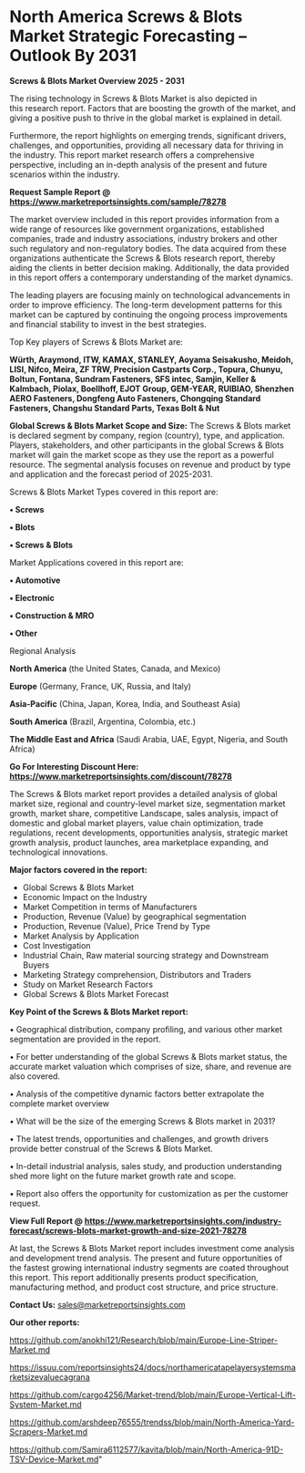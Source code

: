  # North America Screws & Blots Market Strategic Forecasting – Outlook By 2031

<Strong> Screws & Blots Market Overview 2025 - 2031</strong>

The rising technology in Screws & Blots Market is also depicted in this research report. Factors that are boosting the growth of the market, and giving a positive push to thrive in the global market is explained in detail.

Furthermore, the report highlights on emerging trends, significant drivers, challenges, and opportunities, providing all necessary data for thriving in the industry. This report market research offers a comprehensive perspective, including an in-depth analysis of the present and future scenarios within the industry.

<strong>Request Sample Report @ <a href=https://www.marketreportsinsights.com/sample/78278>https://www.marketreportsinsights.com/sample/78278</a></strong>

The market overview included in this report provides information from a wide range of resources like government organizations, established companies, trade and industry associations, industry brokers and other such regulatory and non-regulatory bodies. The data acquired from these organizations authenticate the Screws & Blots research report, thereby aiding the clients in better decision making. Additionally, the data provided in this report offers a contemporary understanding of the market dynamics.

The leading players are focusing mainly on technological advancements in order to improve efficiency. The long-term development patterns for this market can be captured by continuing the ongoing process improvements and financial stability to invest in the best strategies.

Top Key players of Screws & Blots Market are:

<strong>Würth, Araymond, ITW, KAMAX, STANLEY, Aoyama Seisakusho, Meidoh, LISI, Nifco, Meira, ZF TRW, Precision Castparts Corp., Topura, Chunyu, Boltun, Fontana, Sundram Fasteners, SFS intec, Samjin, Keller & Kalmbach, Piolax, Boellhoff, EJOT Group, GEM-YEAR, RUIBIAO, Shenzhen AERO Fasteners, Dongfeng Auto Fasteners, Chongqing Standard Fasteners, Changshu Standard Parts, Texas Bolt & Nut</strong>

<strong><b>Global Screws & Blots Market Scope and Size:</b></strong>
The Screws & Blots market is declared segment by company, region (country), type, and application. Players, stakeholders, and other participants in the global Screws & Blots market will gain the market scope as they use the report as a powerful resource. The segmental analysis focuses on revenue and product by type and application and the forecast period of 2025-2031.

Screws & Blots Market Types covered in this report are:

<strong>• Screws

• Blots

• Screws & Blots</strong>

Market Applications covered in this report are:

<strong>• Automotive

• Electronic

• Construction & MRO

• Other</strong> 

Regional Analysis

<strong>North America</strong> (the United States, Canada, and Mexico)

<strong>Europe</strong> (Germany, France, UK, Russia, and Italy)

<strong>Asia-Pacific</strong> (China, Japan, Korea, India, and Southeast Asia)

<strong>South America</strong> (Brazil, Argentina, Colombia, etc.)

<strong>The Middle East and Africa</strong> (Saudi Arabia, UAE, Egypt, Nigeria, and South Africa)

<strong>Go For Interesting Discount Here: <a href=https://www.marketreportsinsights.com/discount/78278>https://www.marketreportsinsights.com/discount/78278</a></strong>

The Screws & Blots market report provides a detailed analysis of global market size, regional and country-level market size, segmentation market growth, market share, competitive Landscape, sales analysis, impact of domestic and global market players, value chain optimization, trade regulations, recent developments, opportunities analysis, strategic market growth analysis, product launches, area marketplace expanding, and technological innovations.

<strong><b>Major factors covered in the report:</b></strong>
<ul>
  <li>Global Screws & Blots Market </li>
  <li>Economic Impact on the Industry</li>
  <li>Market Competition in terms of Manufacturers</li>
  <li>Production, Revenue (Value) by geographical segmentation</li>
  <li>Production, Revenue (Value), Price Trend by Type</li>
  <li>Market Analysis by Application</li>
  <li>Cost Investigation</li>
  <li>Industrial Chain, Raw material sourcing strategy and Downstream Buyers</li>
  <li>Marketing Strategy comprehension, Distributors and Traders</li>
  <li>Study on Market Research Factors</li>
  <li>Global Screws & Blots Market Forecast</li>
</ul>

<strong><b>Key Point of the Screws & Blots Market report:</b></strong>

• Geographical distribution, company profiling, and various other market segmentation are provided in the report.

• For better understanding of the global Screws & Blots market status, the accurate market valuation which comprises of size, share, and revenue are also covered.

• Analysis of the competitive dynamic factors better extrapolate the complete market overview

• What will be the size of the emerging Screws & Blots market in 2031?

• The latest trends, opportunities and challenges, and growth drivers provide better construal of the Screws & Blots Market.

• In-detail industrial analysis, sales study, and production understanding shed more light on the future market growth rate and scope.

• Report also offers the opportunity for customization as per the customer request.

<strong><b>View Full Report @ <a href=https://www.marketreportsinsights.com/industry-forecast/screws-blots-market-growth-and-size-2021-78278>https://www.marketreportsinsights.com/industry-forecast/screws-blots-market-growth-and-size-2021-78278</a></b></strong>


At last, the Screws & Blots Market report includes investment come analysis and development trend analysis. The present and future opportunities of the fastest growing international industry segments are coated throughout this report. This report additionally presents product specification, manufacturing method, and product cost structure, and price structure.

<strong>Contact Us:</strong>
sales@marketreportsinsights.com

<strong>Our other reports:</strong>

<a href=https://github.com/anokhi121/Research/blob/main/Europe-Line-Striper-Market.md>https://github.com/anokhi121/Research/blob/main/Europe-Line-Striper-Market.md</a>

<a href=https://issuu.com/reportsinsights24/docs/northamericatapelayersystemsmarketsizevaluecagrana>https://issuu.com/reportsinsights24/docs/northamericatapelayersystemsmarketsizevaluecagrana</a>

<a href=https://github.com/cargo4256/Market-trend/blob/main/Europe-Vertical-Lift-System-Market.md>https://github.com/cargo4256/Market-trend/blob/main/Europe-Vertical-Lift-System-Market.md</a>

<a href=https://github.com/arshdeep76555/trendss/blob/main/North-America-Yard-Scrapers-Market.md>https://github.com/arshdeep76555/trendss/blob/main/North-America-Yard-Scrapers-Market.md</a>

<a href=https://github.com/Samira6112577/kavita/blob/main/North-America-91D-TSV-Device-Market.md>https://github.com/Samira6112577/kavita/blob/main/North-America-91D-TSV-Device-Market.md</a>"
